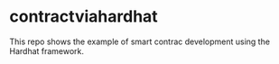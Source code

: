 # contractviahardhat

This repo shows the example of smart contrac development using the Hardhat framework.


